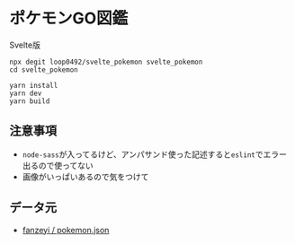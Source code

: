 # ポケモンGO図鑑
Svelte版

```
npx degit loop0492/svelte_pokemon svelte_pokemon
cd svelte_pokemon

yarn install
yarn dev
yarn build
```

## 注意事項
- `node-sass`が入ってるけど、アンパサンド使った記述すると`eslint`でエラー出るので使ってない
- 画像がいっぱいあるので気をつけて

## データ元
- [fanzeyi / pokemon.json](https://github.com/fanzeyi/pokemon.json)
